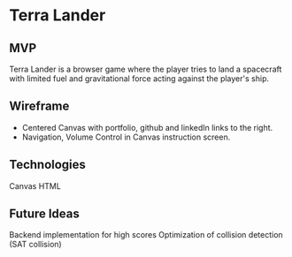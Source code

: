 # Terra Lander

## MVP

Terra Lander is a browser game where the player tries to land a spacecraft with limited fuel and gravitational force acting against the player's ship.

## Wireframe

* Centered Canvas with portfolio, github and linkedIn links to the right. 
* Navigation, Volume Control in Canvas instruction screen.

## Technologies 
Canvas
HTML

## Future Ideas

Backend implementation for high scores
Optimization of collision detection (SAT collision)
